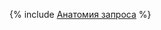{% include [Анатомия запроса](../../../../_includes/user-guide/data-processing/chyt/queries/anatomy.md) %}